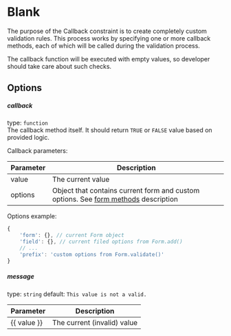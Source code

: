# Blank
The purpose of the Callback constraint is to create completely custom validation rules.  This process works by 
specifying one or more callback methods, each of which will be called during the validation process.

The callback function will be executed with empty values, so developer should take care about such checks.

## Options

##### callback
type: `function`  
The callback method itself. It should return ```TRUE``` or ```FALSE``` value based on provided logic.

Callback parameters:

| Parameter | Description |
|---|---|
| value | The current value |
| options | Object that contains current form and custom options. See [form methods](../Form.md#Methods) description |

Options example:
```javascript
{
    'form': {}, // current Form object
    'field': {}, // current filed options from Form.add()
    // ...
    'prefix': 'custom options from Form.validate()'
}
```


##### message
type: `string` default: `This value is not a valid.`

| Parameter | Description |
|---|---|
| {{ value }} | The current (invalid) value
